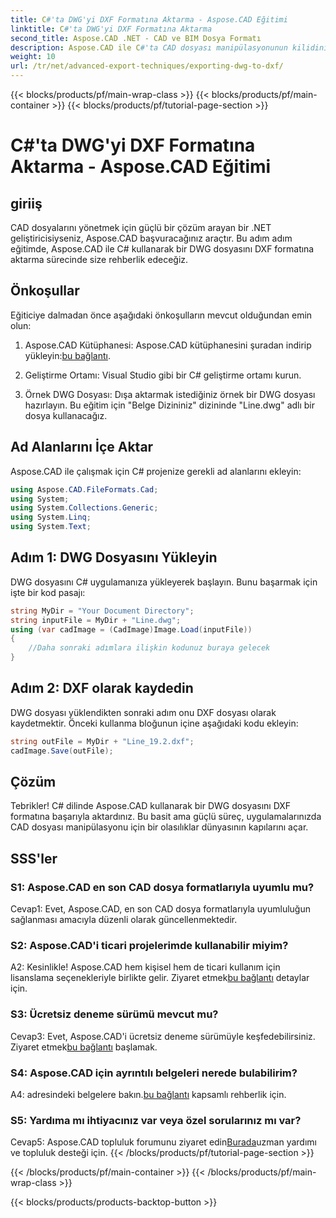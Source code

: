 ```yaml
---
title: C#'ta DWG'yi DXF Formatına Aktarma - Aspose.CAD Eğitimi
linktitle: C#'ta DWG'yi DXF Formatına Aktarma
second_title: Aspose.CAD .NET - CAD ve BIM Dosya Formatı
description: Aspose.CAD ile C#'ta CAD dosyası manipülasyonunun kilidini açın. DWG'yi zahmetsizce DXF'ye aktarmayı öğrenin. Sorunsuz entegrasyon için adım adım kılavuzumuzu izleyin.
weight: 10
url: /tr/net/advanced-export-techniques/exporting-dwg-to-dxf/
---
```


{{< blocks/products/pf/main-wrap-class >}}
{{< blocks/products/pf/main-container >}}
{{< blocks/products/pf/tutorial-page-section >}}

# C#'ta DWG'yi DXF Formatına Aktarma - Aspose.CAD Eğitimi

## giriiş

CAD dosyalarını yönetmek için güçlü bir çözüm arayan bir .NET geliştiricisiyseniz, Aspose.CAD başvuracağınız araçtır. Bu adım adım eğitimde, Aspose.CAD ile C# kullanarak bir DWG dosyasını DXF formatına aktarma sürecinde size rehberlik edeceğiz.

## Önkoşullar

Eğiticiye dalmadan önce aşağıdaki önkoşulların mevcut olduğundan emin olun:

1.  Aspose.CAD Kütüphanesi: Aspose.CAD kütüphanesini şuradan indirip yükleyin:[bu bağlantı](https://releases.aspose.com/cad/net/).

2. Geliştirme Ortamı: Visual Studio gibi bir C# geliştirme ortamı kurun.

3. Örnek DWG Dosyası: Dışa aktarmak istediğiniz örnek bir DWG dosyası hazırlayın. Bu eğitim için "Belge Dizininiz" dizininde "Line.dwg" adlı bir dosya kullanacağız.

## Ad Alanlarını İçe Aktar

Aspose.CAD ile çalışmak için C# projenize gerekli ad alanlarını ekleyin:

```csharp
using Aspose.CAD.FileFormats.Cad;
using System;
using System.Collections.Generic;
using System.Linq;
using System.Text;
```

## Adım 1: DWG Dosyasını Yükleyin

DWG dosyasını C# uygulamanıza yükleyerek başlayın. Bunu başarmak için işte bir kod pasajı:

```csharp
string MyDir = "Your Document Directory";
string inputFile = MyDir + "Line.dwg";
using (var cadImage = (CadImage)Image.Load(inputFile))
{
    //Daha sonraki adımlara ilişkin kodunuz buraya gelecek
}
```

## Adım 2: DXF olarak kaydedin

DWG dosyası yüklendikten sonraki adım onu DXF dosyası olarak kaydetmektir. Önceki kullanma bloğunun içine aşağıdaki kodu ekleyin:

```csharp
string outFile = MyDir + "Line_19.2.dxf";
cadImage.Save(outFile);
```

## Çözüm

Tebrikler! C# dilinde Aspose.CAD kullanarak bir DWG dosyasını DXF formatına başarıyla aktardınız. Bu basit ama güçlü süreç, uygulamalarınızda CAD dosyası manipülasyonu için bir olasılıklar dünyasının kapılarını açar.

## SSS'ler

### S1: Aspose.CAD en son CAD dosya formatlarıyla uyumlu mu?

Cevap1: Evet, Aspose.CAD, en son CAD dosya formatlarıyla uyumluluğun sağlanması amacıyla düzenli olarak güncellenmektedir.

### S2: Aspose.CAD'i ticari projelerimde kullanabilir miyim?

 A2: Kesinlikle! Aspose.CAD hem kişisel hem de ticari kullanım için lisanslama seçenekleriyle birlikte gelir. Ziyaret etmek[bu bağlantı](https://purchase.aspose.com/buy) detaylar için.

### S3: Ücretsiz deneme sürümü mevcut mu?

 Cevap3: Evet, Aspose.CAD'i ücretsiz deneme sürümüyle keşfedebilirsiniz. Ziyaret etmek[bu bağlantı](https://releases.aspose.com/) başlamak.

### S4: Aspose.CAD için ayrıntılı belgeleri nerede bulabilirim?

 A4: adresindeki belgelere bakın.[bu bağlantı](https://reference.aspose.com/cad/net/) kapsamlı rehberlik için.

### S5: Yardıma mı ihtiyacınız var veya özel sorularınız mı var?

 Cevap5: Aspose.CAD topluluk forumunu ziyaret edin[Burada](https://forum.aspose.com/c/cad/19)uzman yardımı ve topluluk desteği için.
{{< /blocks/products/pf/tutorial-page-section >}}

{{< /blocks/products/pf/main-container >}}
{{< /blocks/products/pf/main-wrap-class >}}

{{< blocks/products/products-backtop-button >}}
